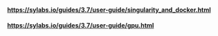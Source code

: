 #### https://sylabs.io/guides/3.7/user-guide/singularity_and_docker.html
#### https://sylabs.io/guides/3.7/user-guide/gpu.html
